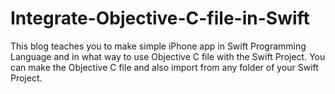 Integrate-Objective-C-file-in-Swift
===================================

This blog teaches you to make simple iPhone app in Swift Programming Language and in what way to use Objective C file with the Swift Project. You can make the Objective C file and also import from any folder of your Swift Project.
